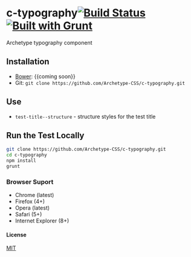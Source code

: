 # c-typography[![Build Status](https://secure.travis-ci.org/Archetype-CSS/c-typography.png?branch=master)](http://travis-ci.org/Archetype-CSS/c-typography) [![Built with Grunt](https://cdn.gruntjs.com/builtwith.png)](http://gruntjs.com/)

Archetype typography component

## Installation
  * [Bower](http://bower.io): {{coming soon}}
  * Git: `git clone https://github.com/Archetype-CSS/c-typography.git`

## Use
  * `test-title--structure` - structure styles for the test title

## Run the Test Locally

```bash
git clone https://github.com/Archetype-CSS/c-typography.git
cd c-typography
npm install
grunt
```

### Browser Suport
  * Chrome (latest)
  * Firefox (4+)
  * Opera (latest)
  * Safari (5+)
  * Internet Explorer (8+)

#### License
[MIT](/LICENSE.md)


